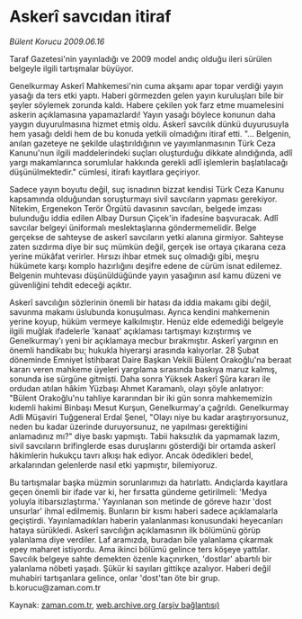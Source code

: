 # Askerî savcıdan itiraf

*Bülent Korucu 2009.06.16*

<tr><td class="metin" colspan="2" style="padding-top: 20px; padding-left: 5px; padding-right: 10px;">Taraf Gazetesi'nin yayınladığı ve 2009 model andıç olduğu ileri sürülen belgeyle ilgili tartışmalar büyüyor.</td></tr><tr><td class="metin" colspan="2" style="padding-top: 20px; padding-left: 5px; padding-right: 10px;"><p>Genelkurmay Askerî Mahkemesi'nin cuma akşamı apar topar verdiği yayın yasağı da ters etki yaptı. Haberi görmezden gelen yayın kuruluşları bile bir şeyler söylemek zorunda kaldı. Habere çekilen yok farz etme muamelesini askerin açıklamasına yapamazlardı! Yayın yasağı böylece konunun daha yaygın duyurulmasına hizmet etmiş oldu. Askerî savcılık dünkü duyurusuyla hem yasağı deldi hem de bu konuda yetkili olmadığını itiraf etti. "... Belgenin, anılan gazeteye ne şekilde ulaştırıldığının ve yayımlanmasının Türk Ceza Kanunu'nun ilgili maddelerindeki suçları oluşturduğu dikkate alındığında, adlî yargı makamlarınca sorumlular hakkında gerekli adlî işlemlerin başlatılacağı düşünülmektedir." cümlesi, itirafı kayıtlara geçiriyor.
<p> Sadece yayın boyutu değil, suç isnadının bizzat kendisi Türk Ceza Kanunu kapsamında olduğundan soruşturmayı sivil savcıların yapması gerekiyor. Nitekim, Ergenekon Terör Örgütü davasının savcıları, belgede imzası bulunduğu iddia edilen Albay Dursun Çiçek'in ifadesine başvuracak. Adlî savcılar belgeyi üniformalı meslektaşlarına göndermemelidir. Belge gerçekse de sahteyse de askerî savcıların yetki alanına girmiyor. Sahteyse zaten sızdırma diye bir suç mümkün değil, gerçek ise ortaya çıkarana ceza yerine mükâfat verirler. Hırsızı ihbar etmek suç olmadığı gibi, meşru hükümete karşı komplo hazırlığını deşifre edene de cürüm isnat edilemez. Belgenin muhtevası düşünüldüğünde yayın yasağının asıl kamu düzeni ve güvenliğini tehdit edeceği açıktır.
<p> Askerî savcılığın sözlerinin önemli bir hatası da iddia makamı gibi değil, savunma makamı üslubunda konuşulması. Ayrıca kendini mahkemenin yerine koyup, hüküm vermeye kalkılmıştır. Henüz elde edemediği belgeyle ilgili muğlak ifadelerle 'kanaat' açıklaması tartışmayı kızıştırmış ve Genelkurmay'ı yeni bir açıklamaya mecbur bırakmıştır. Askerî yargının en önemli handikabı bu; hukukla hiyerarşi arasında kalıyorlar. 28 Şubat döneminde Emniyet İstihbarat Daire Başkan Vekili Bülent Orakoğlu'na beraat kararı veren mahkeme üyeleri yargılama sırasında baskıya maruz kalmış, sonunda ise sürgüne gitmişti. Daha sonra Yüksek Askerî Şûra kararı ile ordudan atılan hâkim Yüzbaşı Ahmet Karamanlı, olayı şöyle anlatıyor: "Bülent Orakoğlu'nu tahliye kararından bir iki gün sonra mahkememizin kıdemli hakimi Binbaşı Mesut Kurşun, Genelkurmay'a çağrıldı. Genelkurmay Adli Müşaviri Tuğgeneral Erdal Şenel, "Olayı niye bu kadar araştırıyorsunuz, neden bu kadar üzerinde duruyorsunuz, ne yapılması gerektiğini anlamadınız mı?" diye baskı yapmıştı. Tabii haksızlık da yapmamak lazım, sivil savcıların brifinglerde esas duruşlarını gösterdiği bir ortamda askerî hâkimlerin hukukçu tavrı alkışı hak ediyor. Ancak ödedikleri bedel, arkalarından gelenlerde nasıl etki yapmıştır, bilemiyoruz.
<p> Bu tartışmalar başka müzmin sorunlarımızı da hatırlattı. Andıçlarda kayıtlara geçen önemli bir ifade var ki, her fırsatta gündeme getirilmeli: 'Medya yoluyla itibarsızlaştırma.' Yayınlanan son metinde de göreve hazır 'dost unsurlar' ihmal edilmemiş. Bunların bir kısmı haberi sadece açıklamalarla geçiştirdi. Yayınlamadıkları haberin yalanlanması konusundaki heyecanları hataya sürükledi. Askerî savcılığın açıklamasının ilk bölümünü görüp yalanlama diye verdiler. Laf aramızda, buradan bile yalanlama çıkarmak epey maharet istiyordu. Ama ikinci bölümü gelince ters köşeye yattılar. Savcılık belgeye sahte demekten özenle kaçınırken, 'dostlar' abartılı bir yalanlama nöbeti yaşadı. Şükür ki sayıları gittikçe azalıyor. Haberi değil muhabiri tartışanlara gelince, onlar 'dost'tan öte bir grup. b.korucu@zaman.com.tr<br/></p></p></p></p></td></tr>

Kaynak: [zaman.com.tr](http://zaman.com.tr/yazar.do?yazino=859470), [web.archive.org (arşiv bağlantısı)](http://web.archive.org/web/20090619081633/http://www.zaman.com.tr:80/yazar.do?yazino=859470)
